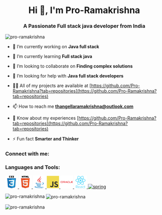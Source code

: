 <h1 align="center">Hi 👋, I'm Pro-Ramakrishna</h1>
<h3 align="center">A Passionate Full stack java developer from India</h3>

<p align="left"> <img src="https://komarev.com/ghpvc/?username=pro-ramakrishna&label=Profile%20views&color=0e75b6&style=flat" alt="pro-ramakrishna" /> </p>

- 🔭 I’m currently working on **Java full stack**

- 🌱 I’m currently learning **Full stack java**

- 👯 I’m looking to collaborate on **Finding complex solutions**

- 🤝 I’m looking for help with **Java full stack developers**

- 👨‍💻 All of my projects are available at [https://github.com/Pro-Ramakrishna?tab=repositories](https://github.com/Pro-Ramakrishna?tab=repositories)

- 📫 How to reach me **thangellaramakrishna@outlook.com**

- 📄 Know about my experiences [https://github.com/Pro-Ramakrishna?tab=repositories](https://github.com/Pro-Ramakrishna?tab=repositories)

- ⚡ Fun fact **Smarter and Thinker**

<h3 align="left">Connect with me:</h3>
<p align="left">
</p>

<h3 align="left">Languages and Tools:</h3>
<p align="left"> <a href="https://www.w3schools.com/css/" target="_blank" rel="noreferrer"> <img src="https://raw.githubusercontent.com/devicons/devicon/master/icons/css3/css3-original-wordmark.svg" alt="css3" width="40" height="40"/> </a> <a href="https://www.w3.org/html/" target="_blank" rel="noreferrer"> <img src="https://raw.githubusercontent.com/devicons/devicon/master/icons/html5/html5-original-wordmark.svg" alt="html5" width="40" height="40"/> </a> <a href="https://www.java.com" target="_blank" rel="noreferrer"> <img src="https://raw.githubusercontent.com/devicons/devicon/master/icons/java/java-original.svg" alt="java" width="40" height="40"/> </a> <a href="https://developer.mozilla.org/en-US/docs/Web/JavaScript" target="_blank" rel="noreferrer"> <img src="https://raw.githubusercontent.com/devicons/devicon/master/icons/javascript/javascript-original.svg" alt="javascript" width="40" height="40"/> </a> <a href="https://www.oracle.com/" target="_blank" rel="noreferrer"> <img src="https://raw.githubusercontent.com/devicons/devicon/master/icons/oracle/oracle-original.svg" alt="oracle" width="40" height="40"/> </a> <a href="https://reactjs.org/" target="_blank" rel="noreferrer"> <img src="https://raw.githubusercontent.com/devicons/devicon/master/icons/react/react-original-wordmark.svg" alt="react" width="40" height="40"/> </a> <a href="https://spring.io/" target="_blank" rel="noreferrer"> <img src="https://www.vectorlogo.zone/logos/springio/springio-icon.svg" alt="spring" width="40" height="40"/> </a> </p>

<p><img align="left" src="https://github-readme-stats.vercel.app/api/top-langs?username=pro-ramakrishna&show_icons=true&locale=en&layout=compact" alt="pro-ramakrishna" /></p>

<p>&nbsp;<img align="center" src="https://github-readme-stats.vercel.app/api?username=pro-ramakrishna&show_icons=true&locale=en" alt="pro-ramakrishna" /></p>

<p><img align="center" src="https://github-readme-streak-stats.herokuapp.com/?user=pro-ramakrishna&" alt="pro-ramakrishna" /></p>
